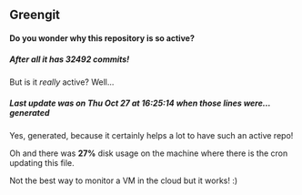 ## Greengit

#### Do you wonder why this repository is so active?

##### After all it has 32492 commits!

But is it *really* active? Well...

##### Last update was on Thu Oct 27 at 16:25:14 when those lines were... generated

Yes, generated, because it certainly helps a lot to have such an active repo!

Oh and there was **27%** disk usage on the machine
where there is the cron updating this file.

Not the best way to monitor a VM in the cloud but it works! :)
